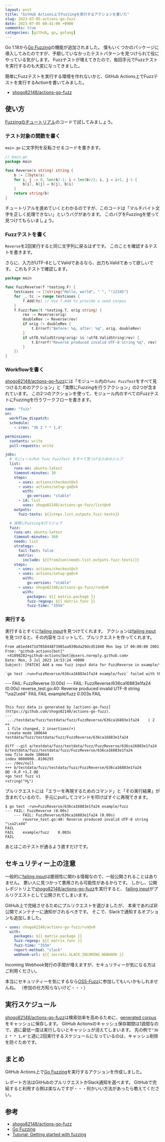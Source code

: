 ```yaml
---
layout: post
title: "GitHub Actions上でFuzzingを実行するアクションを書いた"
slug: 2023-07-05-actions-go-fuzz
date: 2023-07-05 00:41:00 +0900
comments: true
categories: [github, go, golang]
---
```


Go 1.18から[Go Fuzzing]の機能が追加されました。
僕もいくつかのパッケージに導入してみたのですが、予期していなかったテストパターンを見つけられて役にやっている気がします。
Fuzzテストが増えてきたので、毎回手元でFuzzテストを実行するのも大変になってきました。

簡単にFuzzテストを実行する環境を作れないかと、GitHub Actions上でFuzzテストを実行するActionを書いてみました。

- [shogo82148/actions-go-fuzz]

## 使い方

[Fuzzingのチュートリアル](https://go.dev/doc/tutorial/fuzz)のコードで試してみましょう。

### テスト対象の関数を書く

`main.go` に文字列を反転させるコードを書きます。

```go
// main.go
package main

func Reverse(s string) string {
    b := []byte(s)
    for i, j := 0, len(b)-1; i < len(b)/2; i, j = i+1, j-1 {
        b[i], b[j] = b[j], b[i]
    }
    return string(b)
}
```

チュートリアルを進めていくとわかるのですが、このコードは「マルチバイト文字を正しく処理できない」というバグがあります。
このバグをFuzzingを使って見つけてもらいましょう。

### Fuzzテストを書く

`Reverse`を2回実行すると同じ文字列に戻るはずです。
このことを確認するテストを書きます。

さらに、入力がUTF-8としてValidであるなら、出力もValidであって欲しいです。
これもテストで確認します。

```go
package main

func FuzzReverse(f *testing.F) {
	testcases := []string{"Hello, world", " ", "!12345"}
	for _, tc := range testcases {
		f.Add(tc) // Use f.Add to provide a seed corpus
	}
	f.Fuzz(func(t *testing.T, orig string) {
		rev := Reverse(orig)
		doubleRev := Reverse(rev)
		if orig != doubleRev {
			t.Errorf("Before: %q, after: %q", orig, doubleRev)
		}
		if utf8.ValidString(orig) && !utf8.ValidString(rev) {
			t.Errorf("Reverse produced invalid UTF-8 string %q", rev)
		}
	})
}
```

### Workflowを書く

[shogo82148/actions-go-fuzz]には「モジュール内の`func FuzzTest`をすべて見つけるためのアクション」と「実際にFuzzingを行うアクション」の2つが含まれています。
この2つのアクションを使って、モジュール内のすべてのFuzzテストにFuzzingを行うワークフローを書きます。

```yaml
name: "fuzz"
on:
  workflow_dispatch:
  schedule:
    - cron: "36 2 * * 1,4"

permissions:
  contents: write
  pull-requests: write

jobs:
  # モジュール内の func FuzzTest をすべて見つけるためのジョブ
  list:
    runs-on: ubuntu-latest
    timeout-minutes: 10
    steps:
      - uses: actions/checkout@v3
      - uses: actions/setup-go@v4
        with:
          go-version: "stable"
      - id: list
        uses: shogo82148/actions-go-fuzz/list@v0
    outputs:
      fuzz-tests: ${{steps.list.outputs.fuzz-tests}}

  # 実際にFuzzingを行うジョブ
  fuzz:
    runs-on: ubuntu-latest
    timeout-minutes: 360
    needs: list
    strategy:
      fail-fast: false
      matrix:
        include: ${{fromJson(needs.list.outputs.fuzz-tests)}}
    steps:
      - uses: actions/checkout@v3
      - uses: actions/setup-go@v4
        with:
          go-version: "stable"
      - uses: shogo82148/actions-go-fuzz/run@v0
        with:
          packages: ${{ matrix.package }}
          fuzz-regexp: ${{ matrix.func }}
          fuzz-time: "355m"
```

### 実行する

実行するとすぐに[failing input]を見つけてくれます。
アクションは[failing input]を見つけると、その内容をコミットして、プルリクエストを作ってくれます。

```diff
From a61ed4471d7058448f3985aa939bda29dcd51040 Mon Sep 17 00:00:00 2001
From: "github-actions[bot]"
 <41898282+github-actions[bot]@users.noreply.github.com>
Date: Mon, 3 Jul 2023 14:53:24 +0000
Subject: [PATCH] Add a new fuzz input data for FuzzReverse in example/fuzz.

`go test -run=FuzzReverse/636ca16883e1fa24 example/fuzz` failed with the following output:

```
--- FAIL: FuzzReverse (0.00s)
    --- FAIL: FuzzReverse/636ca16883e1fa24 (0.00s)
        reverse_test.go:40: Reverse produced invalid UTF-8 string "\xa2\xd4"
FAIL
FAIL	example/fuzz	0.003s
FAIL

```

This fuzz data is generated by [actions-go-fuzz](https://github.com/shogo82148/actions-go-fuzz).
---
 .../testdata/fuzz/testdata/fuzz/FuzzReverse/636ca16883e1fa24    | 2 ++
 1 file changed, 2 insertions(+)
 create mode 100644 testdata/fuzz/testdata/fuzz/FuzzReverse/636ca16883e1fa24

diff --git a/testdata/fuzz/testdata/fuzz/FuzzReverse/636ca16883e1fa24 b/testdata/fuzz/testdata/fuzz/FuzzReverse/636ca16883e1fa24
new file mode 100644
index 0000000..8106293
--- /dev/null
+++ b/testdata/fuzz/testdata/fuzz/FuzzReverse/636ca16883e1fa24
@@ -0,0 +1,2 @@
+go test fuzz v1
+string("Ԣ")
```

プルリクエストには「エラーを再現するためのコマンド」と「その実行結果」が含まれているので、
手元にpullしてコマンドを叩けばすぐに再現できます。

```plain
$ go test -run=FuzzReverse/636ca16883e1fa24 example/fuzz
--- FAIL: FuzzReverse (0.00s)
    --- FAIL: FuzzReverse/636ca16883e1fa24 (0.00s)
        reverse_test.go:40: Reverse produced invalid UTF-8 string "\xa2\xd4"
FAIL
FAIL	example/fuzz	0.003s
FAIL
```

あとはこのテストが通るよう直すだけです。

## セキュリティー上の注意

一般的に[failing input]は脆弱性に関わる情報なので、一般公開されることはありません。
悪い人に見つかって悪用される可能性があるからです。
しかし、公開レポジトリ上で[shogo82148/actions-go-fuzz]を実行すると、
[failing input]がプルリクエストとして公開されてしまいます。

GitHub上で完結させるためにプルリクエストを選びましたが、
本来であれば非公開でメンテナーに通知がされるべきです。
そこで、Slackで通知するオプションも追加しました。

```yaml
- uses: shogo82148/actions-go-fuzz/run@v0
  with:
    packages: ${{ matrix.package }}
    fuzz-regexp: ${{ matrix.func }}
    fuzz-time: "355m"
    report-method: "slack"
    webhook-url: ${{ secrets.SLACK_INCOMING_WEBHOOK }}
```

Incoming Webhook発行の手間が増えますが、セキュリティーが気になる方はご利用ください。

本当にセキュリティーを気にするなら[OSS-Fuzz](https://github.com/google/oss-fuzz)に参加してもいいかもしれませんね。
（参加の仕方知らないけど・・・）

## 実行スケジュール

[shogo82148/actions-go-fuzz]は検索効率を高めるために、[generated corpus]をキャッシュに保存します。
GitHub Actionsのキャッシュ保存期間は1週間なので、週に最低一度は実行しないとキャッシュが消えてしまいます。
先の例で`"36 2 * * 1,4"`と週に2回実行するスケジュールになっているのは、キャッシュ削除を防ぐためです。

## まとめ

GitHub Actions上で[Go Fuzzing]を実行するアクションを作成しました。

レポート方法はGitHubのプルリクエストかSlack通知を選べます。
GitHubで完結すると利用する側は楽なんですが・・・何かいい方法があったら教えてください。

## 参考

- [shogo82148/actions-go-fuzz]
- [Go Fuzzing]
- [Tutorial: Getting started with fuzzing](https://go.dev/doc/tutorial/fuzz)

[shogo82148/actions-go-fuzz]: https://github.com/shogo82148/actions-go-fuzz
[Go Fuzzing]: https://go.dev/security/fuzz/
[failing input]: https://go.dev/security/fuzz/#glos-failing-input
[generated corpus]: https://go.dev/security/fuzz/#glos-generated-corpus
